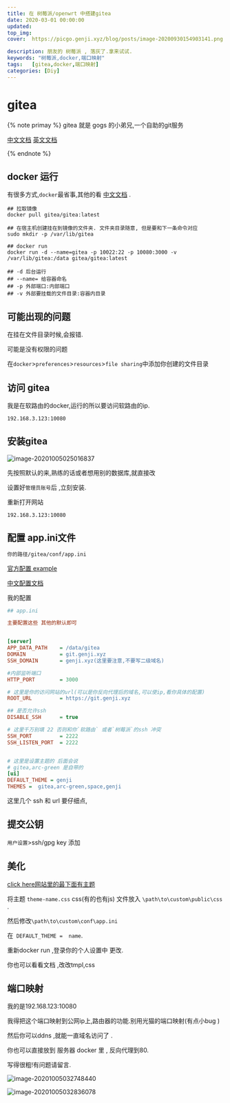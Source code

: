 ```yaml
---
title: 在 树莓派/openwrt 中搭建gitea
date: 2020-03-01 00:00:00
updated: 
top_img:
cover:  https://picgo.genji.xyz/blog/posts/image-20200930154903141.png

description: 朋友的 树莓派 , 落灰了.拿来试试.
keywords: "树莓派,docker,端口映射"
tags:  	[gitea,docker,端口映射]
categories: [Diy]
---
```



# <i class="fas fa-dog"></i> gitea



{% note primay %}
gitea 就是 gogs 的小弟兄,一个自助的git服务

[中文文档](https://docs.gitea.io/zh-cn/)   [英文文档](https://gitea.io/en-us/)

{% endnote %}

## docker 运行

有很多方式,`docker`最省事,其他的看 [中文文档](https://docs.gitea.io/zh-cn/) .

```docker
## 拉取镜像
docker pull gitea/gitea:latest

## 在宿主机创建挂在到镜像的文件夹. 文件夹目录随意, 但是要和下一条命令对应  
sudo mkdir -p /var/lib/gitea

## docker run 
docker run -d --name=gitea -p 10022:22 -p 10080:3000 -v /var/lib/gitea:/data gitea/gitea:latest

## -d 后台运行
## --name= 给容器命名
## -p 外部端口:内部端口
## -v 外部要挂载的文件目录:容器内目录
```


## 可能出现的问题

在挂在文件目录时候,会报错.

可能是没有权限的问题

在`docker`>`preferences`>`resources`>`file sharing`中添加你创建的文件目录

## 访问 gitea

 我是在软路由的docker,运行的所以要访问软路由的ip.

`192.168.3.123:10080`

## 安装gitea

![image-20201005025016837](https://picgo.genji.xyz/blog/posts/image-20201005025016837.png)



先按照默认的来,熟练的话或者想用别的数据库,就直接改 

设置好`管理员账号`后 ,立刻安装.

重新打开网站 

`192.168.3.123:10080`



## 配置 app.ini文件



```bash
你的路径/gitea/conf/app.ini
```

[官方配置 example](https://github.com/go-gitea/gitea/blob/master/custom/conf/app.example.ini)

[中文配置文档](https://docs.gitea.io/zh-cn/config-cheat-sheet/#server)



我的配置

```app.ini
## app.ini

主要配置这些 其他的默认即可


[server]
APP_DATA_PATH    = /data/gitea
DOMAIN           = git.genji.xyz
SSH_DOMAIN       = genji.xyz(这里要注意,不要写二级域名)

#内部监听端口
HTTP_PORT        = 3000

# 这里是你的访问网站的url(可以是你反向代理后的域名,可以使ip,看你具体的配置)
ROOT_URL         = https://git.genji.xyz

## 是否允许ssh 
DISABLE_SSH      = true

# 这里千万别填 22 否则和你`软路由` 或者`树莓派`的ssh 冲突
SSH_PORT         = 2222
SSH_LISTEN_PORT  = 2222


# 这里是设置主题的 后面会说
# gitea,arc-green 是自带的
[ui]           
DEFAULT_THEME = genji                                                                               
THEMES =  gitea,arc-green,space,genji                                                               
```



这里几个 ssh  和 url  要仔细点,

## 提交公钥

`用户设置`>ssh/gpg key 添加  







## 美化



[click here网站里的最下面有主题](https://gitea.com/gitea/awesome-gitea)

将主题 `theme-name.css` css(有的也有js) 文件放入  `\path\to\custom\public\css `.

然后修改`\path\to\custom\conf\app.ini`

在` DEFAULT_THEME =  name`.

重新docker run ,登录你的个人设置中 更改.



你也可以看看文档 ,改改tmpl,css



## 端口映射

我的是192.168.123:10080

我得把这个端口映射到公网ip上,路由器的功能.别用光猫的端口映射(有点小bug )

然后你可以ddns ,就能一直域名访问了 .

你也可以直接放到 服务器 docker 里 , 反向代理到80.



 写得很粗!有问题请留言.

![image-20201005032748440](https://picgo.genji.xyz/blog/posts/image-20201005032748440.png)

![image-20201005032836078](https://picgo.genji.xyz/blog/posts/image-20201005032836078.png)